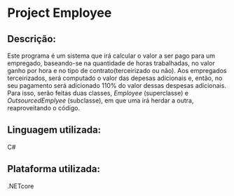 # Project Employee
## Descrição:
Este programa é um sistema que irá calcular o valor a ser pago para um empregado, baseando-se na quantidade de horas trabalhadas, no valor ganho por hora e no tipo de contrato(terceirizado ou não). Aos empregados terceirizados, será computado o valor das depesas adicionais e, então, no seu pagamento será adicionado 110% do valor dessas despesas adicionais. Para isso, serão feitas duas classes, *Employee* (superclasse) e *OutsourcedEmplyee* (subclasse), em que uma irá herdar a outra, reaproveitando o código.
## Linguagem utilizada:
C#
## Plataforma utilizada:
.NETcore
